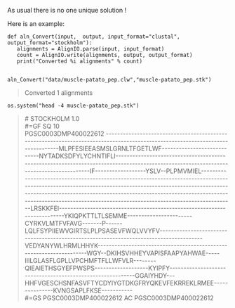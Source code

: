 As usual there is no one unique solution ! 

Here is an example:

```{.python}
def aln_Convert(input,  output, input_format="clustal", output_format="stockholm"):
   alignments = AlignIO.parse(input, input_format)
   count = AlignIO.write(alignments, output, output_format)
   print("Converted %i alignments" % count)


aln_Convert("data/muscle-patato_pep.clw","muscle-patato_pep.stk")
```

> Converted 1 alignments


```{.python}
os.system("head -4 muscle-patato_pep.stk")

```


> \# STOCKHOLM 1.0   
> \#=GF SQ 10   
> PGSC0003DMP400022612 -------------------------------------------------------------------------------------------------------------------------------MLPFESIEEASMSLGRNLTFGETLWF----------------------------NYTADKSDFYLYCHNTIFLI--------------------------------------------------------------------------------------------------------------------------------------IF------------------YSLV--PLPMVMIEL-----------------------------------------------------------------------------------------------------------------------------------------------------------------------------------------------------------------------------------------------------------------------------------------------------------LRSKKFEI-------------------------------------------------------------------------YKIQPKTTLTLSEMME-----------------------CYRKVLMTFVFAVG-------P------LQLFSYPIIEWVGIRTSLPLPSASEVFWQLVVYFV---------------------------------------------------------------------------------------VEDYANYWLHRMLHHYK--------------------------------------------------------------------WGY--DKIHSVHHEYVAPISFAAPYAHWAE-----IIILGLASFLGPLLVPCHMFTFLLWFVLR--------QIEAIETHSGYEFPWSPS-------------------KYIPFY-----------------------------------------------------------GGAIYHDY---HHFVGESCHSNFASVFTYCDYIYGTDKGFRYQKEVFEKRREKLRMEE---------------KVNGSAPLFKSE-----------   
> \#=GS PGSC0003DMP400022612 AC PGSC0003DMP400022612   


